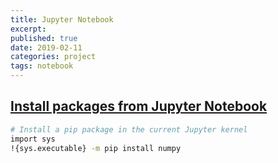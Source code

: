 ```yaml
---
title: Jupyter Notebook
excerpt: 
published: true
date: 2019-02-11
categories: project
tags: notebook
---
```


## [Install packages from Jupyter Notebook](https://jakevdp.github.io/blog/2017/12/05/installing-python-packages-from-jupyter/)
``` bash
# Install a pip package in the current Jupyter kernel
import sys
!{sys.executable} -m pip install numpy
```